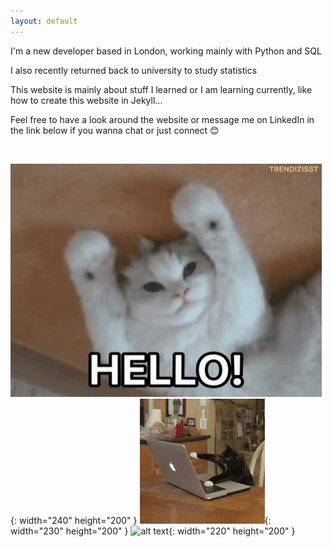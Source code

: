 ```yaml
---
layout: default
---
```


I'm a new developer based in London, working mainly with Python and SQL

I also recently returned back to university to study statistics

This website is mainly about stuff I learned or I am learning currently, like how to create this website in Jekyll...


Feel free to have a look around the website or message me on LinkedIn in the link below if you wanna chat or just connect 😊

<br>

![alt text](assets\gif\e13ab0236df7d84896dd0f3026540e03.gif){: width="240"  height="200" }  ![alt text](assets\gif\200w.gif){: width="230" height="200" }  ![alt text](assets\gif\tumblr_11d6454541214bc24c10049688f27afa_8cdee13e_540.gif){: width="220" height="200" }  

